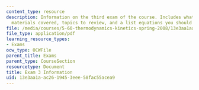 ```yaml
---
content_type: resource
description: Information on the third exam of the course. Includes what to bring,
  materials covered, topics to review, and a list equations you should know.
file: /media/courses/5-60-thermodynamics-kinetics-spring-2008/13e3aa1aac2619453eee58fac55acea9_5_60_exam3_info.pdf
file_type: application/pdf
learning_resource_types:
- Exams
ocw_type: OCWFile
parent_title: Exams
parent_type: CourseSection
resourcetype: Document
title: Exam 3 Information
uid: 13e3aa1a-ac26-1945-3eee-58fac55acea9
---
```

